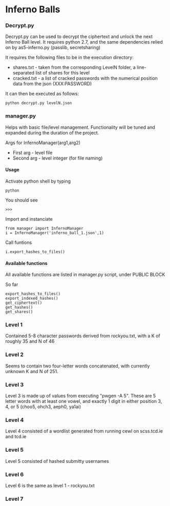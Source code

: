 # Inferno Balls

### Decrypt.py
Decrypt.py can be used to decrypt the ciphertext and unlock the next Inferno Ball level.
It requires python 2.7, and the same dependencies relied on by as5-inferno.py (passlib, secretsharing)

It requires the following files to be in the execution directory:
- shares.txt - taken from the corresponding LevelN folder, a line-separated list of shares for this level
- cracked.txt - a list of cracked passwords with the numerical position data from the json (XXX:PASSWORD)

It can then be executed as follows:
```
python decrypt.py levelN.json
```

### manager.py
Helps with basic file/level management. Functionality will be tuned and expanded during the duration of the project.

Args for InfernoManager(arg1,arg2)
- First arg - level file
- Second arg - level integer (for file naming)
  
#### Usage
Activate python shell by typing
```
python
```

You should see
```
>>>
```

Import and instanciate
```
from manager import InfernoManager
i = InfernoManager('inferno_ball_1.json',1)
```
Call funtions
```
i.export_hashes_to_files()
```
#### Available functions
All available functions are listed in manager.py script, under PUBLIC BLOCK

So far
```
export_hashes_to_files()
export_indexed_hashes()
get_ciphertext()
get_hashes()
get_shares()
```

### Level 1
Contained 5-8 character passwords derived from rockyou.txt, with a K of roughly 35 and N of 46
### Level 2
Seems to contain two four-letter words concatenated, with currently unknown K and N of 251.
### Level 3
Level 3 is made up of values from executing "pwgen -A 5". These are 5 letter words with at least one vowel, and exactly 1 digit
in either position 3, 4, or 5 (choo5, ohch3, aeph0, ya1ai)
### Level 4
Level 4 consisted of a wordlist generated from running cewl on scss.tcd.ie and tcd.ie
### Level 5
Level 5 consisted of hashed submitty usernames
### Level 6
Level 6 is the same as level 1 - rockyou.txt
### Level 7

